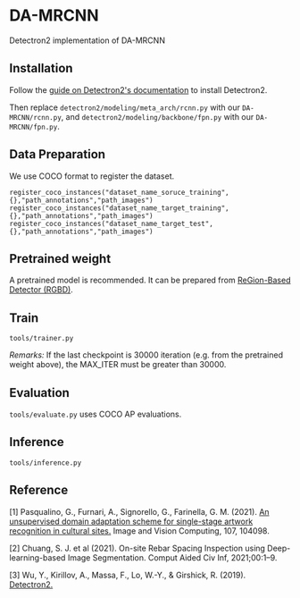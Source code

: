 # DA-MRCNN
Detectron2 implementation of DA-MRCNN

## Installation
Follow the [guide on Detectron2's documentation](https://detectron2.readthedocs.io/en/latest/tutorials/install.html) to install Detectron2.

Then replace `detectron2/modeling/meta_arch/rcnn.py` with our `DA-MRCNN/rcnn.py`, and `detectron2/modeling/backbone/fpn.py` with our `DA-MRCNN/fpn.py`.

## Data Preparation
We use COCO format to register the dataset.
```
register_coco_instances("dataset_name_soruce_training",{},"path_annotations","path_images")
register_coco_instances("dataset_name_target_training",{},"path_annotations","path_images")
register_coco_instances("dataset_name_target_test",{},"path_annotations","path_images")
```

## Pretrained weight
A pretrained model is recommended. It can be prepared from [ReGion-Based Detector (RGBD)](https://github.com/SJ-Chuang/rgbd).

## Train
`tools/trainer.py`

_Remarks:_ If the last checkpoint is 30000 iteration (e.g. from the pretrained weight above), the MAX_ITER must be greater than 30000.

## Evaluation
`tools/evaluate.py` uses COCO AP evaluations.

## Inference
`tools/inference.py`

## Reference
<a id="1">[1]</a> 
Pasqualino, G., Furnari, A., Signorello, G., Farinella, G. M. (2021). 
[An unsupervised domain adaptation scheme for single-stage artwork recognition in cultural sites.](https://doi.org/10.1016/j.imavis.2021.104098)
Image and Vision Computing, 107, 104098.

<a id="2">[2]</a> 
Chuang, S. J. et al (2021). 
On-site Rebar Spacing Inspection using Deep-learning-based Image Segmentation. 
Comput Aided Civ Inf, 2021;00:1–9.

<a id="3">[3]</a> 
Wu, Y., Kirillov, A., Massa, F., Lo, W.-Y., & Girshick, R. (2019). 
[Detectron2.](https://github.com/facebookresearch/detectron2)
